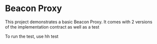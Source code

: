 # Beacon Proxy

This project demonstrates a basic Beacon Proxy. It comes with 2 versions of the implementation contract as well as a test

To run the test, use hh test
